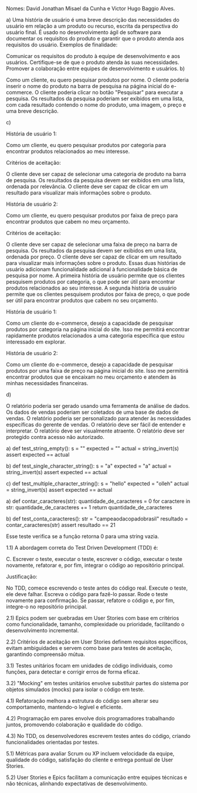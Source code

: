 Nomes: David Jonathan Misael da Cunha e Victor Hugo Baggio Alves.

a)
Uma história de usuário é uma breve descrição das necessidades do usuário em relação a um produto ou recurso, escrita da perspectiva do usuário final. É usado no desenvolvimento ágil de software para documentar os requisitos do produto e garantir que o produto atenda aos requisitos do usuário.
Exemplos de finalidade:

Comunicar os requisitos do produto à equipe de desenvolvimento e aos usuários.
Certifique-se de que o produto atenda às suas necessidades.
Promover a colaboração entre equipes de desenvolvimento e usuários.
b)

Como um cliente, eu quero pesquisar produtos por nome. O cliente poderia inserir o nome do produto na barra de pesquisa na página inicial do e-commerce. O cliente poderia clicar no botão "Pesquisar" para executar a pesquisa. Os resultados da pesquisa poderiam ser exibidos em uma lista, com cada resultado contendo o nome do produto, uma imagem, o preço e uma breve descrição.

c)

História de usuário 1:

Como um cliente, eu quero pesquisar produtos por categoria para encontrar produtos relacionados ao meu interesse.

Critérios de aceitação:

O cliente deve ser capaz de selecionar uma categoria de produto na barra de pesquisa. Os resultados da pesquisa devem ser exibidos em uma lista, ordenada por relevância. O cliente deve ser capaz de clicar em um resultado para visualizar mais informações sobre o produto.

História de usuário 2:

Como um cliente, eu quero pesquisar produtos por faixa de preço para encontrar produtos que cabem no meu orçamento.

Critérios de aceitação:

O cliente deve ser capaz de selecionar uma faixa de preço na barra de pesquisa. Os resultados da pesquisa devem ser exibidos em uma lista, ordenada por preço. O cliente deve ser capaz de clicar em um resultado para visualizar mais informações sobre o produto. Essas duas histórias de usuário adicionam funcionalidade adicional à funcionalidade básica de pesquisa por nome. A primeira história de usuário permite que os clientes pesquisem produtos por categoria, o que pode ser útil para encontrar produtos relacionados ao seu interesse. A segunda história de usuário permite que os clientes pesquisem produtos por faixa de preço, o que pode ser útil para encontrar produtos que cabem no seu orçamento.

História de usuário 1:

Como um cliente do e-commerce, desejo a capacidade de pesquisar produtos por categoria na página inicial do site. Isso me permitirá encontrar rapidamente produtos relacionados a uma categoria específica que estou interessado em explorar.

História de usuário 2:

Como um cliente do e-commerce, desejo a capacidade de pesquisar produtos por uma faixa de preço na página inicial do site. Isso me permitirá encontrar produtos que se encaixam no meu orçamento e atendem às minhas necessidades financeiras.

d)

O relatório poderia ser gerado usando uma ferramenta de análise de dados. Os dados de vendas poderiam ser coletados de uma base de dados de vendas. O relatório poderia ser personalizado para atender às necessidades específicas do gerente de vendas. O relatório deve ser fácil de entender e interpretar. O relatório deve ser visualmente atraente. O relatório deve ser protegido contra acesso não autorizado.

a) def test_string_empty(): s = "" expected = "" actual = string_invert(s) assert expected == actual

b) def test_single_character_string(): s = "a" expected = "a" actual = string_invert(s) assert expected == actual

c) def test_multiple_character_string(): s = "hello" expected = "olleh" actual = string_invert(s) assert expected == actual

a) def contar_caracteres(str): quantidade_de_caracteres = 0 for caractere in str: quantidade_de_caracteres += 1 return quantidade_de_caracteres

b) def test_conta_caracteres(): str = "campeaodacopadobrasil" resultado = contar_caracteres(str) assert resultado == 21

Esse teste verifica se a função retorna 0 para uma string vazia.

1.1) A abordagem correta do Test Driven Development (TDD) é:

C. Escrever o teste, executar o teste, escrever o código, executar o teste novamente, refatorar e, por fim, integrar o código ao repositório principal.

Justificação:

No TDD, comece escrevendo o teste antes do código real. Execute o teste, ele deve falhar. Escreva o código para fazê-lo passar. Rode o teste novamente para confirmação. Se passar, refatore o código e, por fim, integre-o no repositório principal.

2.1) Epics podem ser quebradas em User Stories com base em critérios como funcionalidade, tamanho, complexidade ou prioridade, facilitando o desenvolvimento incremental.

2.2) Critérios de aceitação em User Stories definem requisitos específicos, evitam ambiguidades e servem como base para testes de aceitação, garantindo compreensão mútua.

3.1) Testes unitários focam em unidades de código individuais, como funções, para detectar e corrigir erros de forma eficaz.

3.2) "Mocking" em testes unitários envolve substituir partes do sistema por objetos simulados (mocks) para isolar o código em teste.

4.1) Refatoração melhora a estrutura do código sem alterar seu comportamento, mantendo-o legível e eficiente.

4.2) Programação em pares envolve dois programadores trabalhando juntos, promovendo colaboração e qualidade do código.

4.3) No TDD, os desenvolvedores escrevem testes antes do código, criando funcionalidades orientadas por testes.

5.1) Métricas para avaliar Scrum ou XP incluem velocidade da equipe, qualidade do código, satisfação do cliente e entrega pontual de User Stories.

5.2) User Stories e Epics facilitam a comunicação entre equipes técnicas e não técnicas, alinhando expectativas de desenvolvimento.